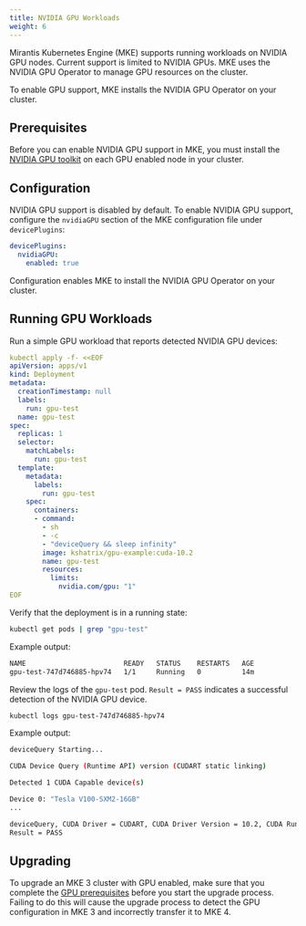 ```yaml
---
title: NVIDIA GPU Workloads
weight: 6
---
```


Mirantis Kubernetes Engine (MKE) supports running workloads on NVIDIA GPU nodes.
Current support is limited to NVIDIA GPUs. MKE uses the NVIDIA GPU Operator
to manage GPU resources on the cluster.

To enable GPU support, MKE installs the NVIDIA GPU Operator on your cluster.

## Prerequisites

Before you can enable NVIDIA GPU support in MKE, you must install the [NVIDIA GPU
toolkit](https://docs.nvidia.com/datacenter/cloud-native/container-toolkit/latest/install-guide.html)
on each GPU enabled node in your cluster.

## Configuration

NVIDIA GPU support is disabled by default. To enable NVIDIA GPU support, configure
the `nvidiaGPU` section of the MKE configuration file under `devicePlugins`:

```yaml
devicePlugins:
  nvidiaGPU:
    enabled: true
```

Configuration enables MKE to install the NVIDIA GPU Operator on your cluster.

## Running GPU Workloads

Run a simple GPU workload that reports detected NVIDIA GPU devices:

```yaml
kubectl apply -f- <<EOF
apiVersion: apps/v1
kind: Deployment
metadata:
  creationTimestamp: null
  labels:
    run: gpu-test
  name: gpu-test
spec:
  replicas: 1
  selector:
    matchLabels:
      run: gpu-test
  template:
    metadata:
      labels:
        run: gpu-test
    spec:
      containers:
      - command:
        - sh
        - -c
        - "deviceQuery && sleep infinity"
        image: kshatrix/gpu-example:cuda-10.2
        name: gpu-test
        resources:
          limits:
            nvidia.com/gpu: "1"
EOF
```

Verify that the deployment is in a running state:

```bash
kubectl get pods | grep "gpu-test"
```

Example output:

```bash
NAME                        READY   STATUS    RESTARTS   AGE
gpu-test-747d746885-hpv74   1/1     Running   0          14m
```

Review the logs of the `gpu-test` pod. `Result = PASS` indicates a successful
detection of the NVIDIA GPU device.

```bash
kubectl logs gpu-test-747d746885-hpv74
```

Example output:

```bash
deviceQuery Starting...

CUDA Device Query (Runtime API) version (CUDART static linking)

Detected 1 CUDA Capable device(s)

Device 0: "Tesla V100-SXM2-16GB"
...

deviceQuery, CUDA Driver = CUDART, CUDA Driver Version = 10.2, CUDA Runtime Version = 10.2, NumDevs = 1
Result = PASS
```

## Upgrading

To upgrade an MKE 3 cluster with GPU enabled, make sure that you complete the [GPU prerequisites](/docs/operations/gpu/#prerequisites) before you start the upgrade process. Failing to do this will cause the upgrade process to detect the GPU configuration in MKE 3 and incorrectly transfer it to MKE 4.

